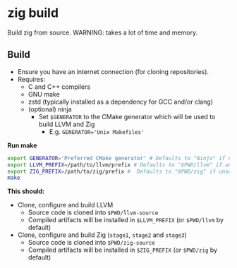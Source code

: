 # zig build

Build zig from source. WARNING: takes a lot of time and memory.

## Build

* Ensure you have an internet connection (for cloning repositories).
* Requires:
  * C and C++ compilers
  * GNU make
  * zstd (typically installed as a dependency for GCC and/or clang)
  * (optional) ninja
    * Set `$GENERATOR` to the CMake generator which will be used to build LLVM
      and Zig
      * E.g. `GENERATOR='Unix Makefiles'`

**Run make**

```sh
export GENERATOR='Preferred CMake generator' # Defaults to "Ninja" if unset
export LLVM_PREFIX=/path/to/llvm/prefix # Defaults to "$PWD/llvm" if unset
export ZIG_PREFIX=/path/to/zig/prefix #  Defaults to "$PWD/zig" if unset
make
```

**This should:**

* Clone, configure and build LLVM
  * Source code is cloned into `$PWD/llvm-source`
  * Compiled artifacts will be installed in `$LLVM_PREFIX` (or `$PWD/llvm` by
    default)
* Clone, configure and build Zig (`stage1`, `stage2` and `stage3`)
  * Source code is cloned into `$PWD/zig-source`
  * Compiled artifacts will be installed in `$ZIG_PREFIX` (or `$PWD/zig` by
    default)
